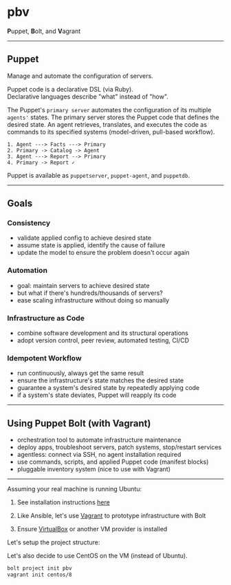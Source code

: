# pbv

**P**uppet, **B**olt, and **V**agrant

---

## Puppet

Manage and automate the configuration of servers.

Puppet code is a declarative DSL (via Ruby).  
Declarative languages describe "what" instead of "how".

The Puppet's `primary server` automates the configuration
of its multiple `agents'` states. The primary server stores
the Puppet code that defines the desired state. An agent
retrieves, translates, and executes the code as commands to
its specified systems (model-driven, pull-based workflow).

```log
1. Agent ---> Facts ---> Primary
2. Primary -> Catalog -> Agent
3. Agent ---> Report --> Primary
4. Primary -> Report ✓
```

Puppet is available as `puppetserver`, `puppet-agent`, and `puppetdb`.

---

## Goals

### Consistency

- validate applied config to achieve desired state
- assume state is applied, identify the cause of failure
- update the model to ensure the problem doesn't occur again

### Automation

- goal: maintain servers to achieve desired state
- but what if there's hundreds/thousands of servers?
- ease scaling infrastructure without doing so manually

### Infrastructure as Code

- combine software development and its structural operations
- adopt version control, peer review, automated testing, CI/CD

### Idempotent Workflow

- run continuously, always get the same result
- ensure the infrastructure's state matches the desired state
- guarantee a system's desired state by repeatedly applying code
- if a system's state deviates, Puppet will reapply its code

---

## Using Puppet Bolt (with Vagrant)

- orchestration tool to automate infrastructure maintenance
- deploy apps, troubleshoot servers, patch systems, stop/restart services
- agentless: connect via SSH, no agent installation required
- use commands, scripts, and applied Puppet code (manifest blocks)
- pluggable inventory system (nice to use with Vagrant)

---

Assuming your real machine is running Ubuntu:

1. See installation instructions [here](https://puppet.com/docs/bolt/latest/bolt_installing.html#install-bolt-on-debian)

2. Like Ansible, let's use [Vagrant](https://github.com/dj-mc/ansi#what-vagrant-can-do) to prototype infrastructure with Bolt

3. Ensure [VirtualBox](https://github.com/dj-mc/ansi#using-virtualbox) or another VM provider is installed

Let's setup the project structure:

Let's also decide to use CentOS on the VM (instead of Ubuntu).

```bash
bolt project init pbv
vagrant init centos/8
```
